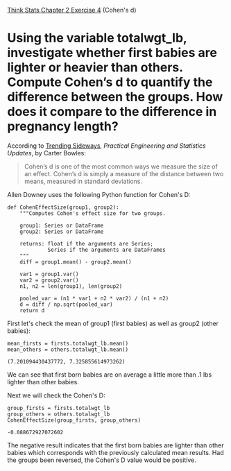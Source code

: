 [Think Stats Chapter 2 Exercise 4](http://greenteapress.com/thinkstats2/html/thinkstats2003.html#toc24) (Cohen's d)

# Using the variable totalwgt_lb, investigate whether first babies are lighter or heavier than others. Compute Cohen’s d to quantify the difference between the groups. How does it compare to the difference in pregnancy length?

According to [Trending Sideways](https://trendingsideways.com/the-cohens-d-formula), *Practical Engineering and Statistics Updates*, by Carter Bowles:

> Cohen’s d is one of the most common ways we measure the size of an effect.
> Cohen’s d is simply a measure of the distance between two means, measured in standard deviations.

Allen Downey uses the following Python function for Cohen's D:

```
def CohenEffectSize(group1, group2):
    """Computes Cohen's effect size for two groups.
    
    group1: Series or DataFrame
    group2: Series or DataFrame
    
    returns: float if the arguments are Series;
             Series if the arguments are DataFrames
    """
    diff = group1.mean() - group2.mean()

    var1 = group1.var()
    var2 = group2.var()
    n1, n2 = len(group1), len(group2)

    pooled_var = (n1 * var1 + n2 * var2) / (n1 + n2)
    d = diff / np.sqrt(pooled_var)
    return d
```

First let's check the mean of group1 (first babies) as well as group2 (other babies):

```
mean_firsts = firsts.totalwgt_lb.mean()
mean_others = others.totalwgt_lb.mean()

(7.201094430437772, 7.325855614973262)
```

We can see that first born babies are on average a little more than .1 lbs lighter than other babies.

Next we will check the Cohen's D:

```
group_firsts = firsts.totalwgt_lb
group_others = others.totalwgt_lb
CohenEffectSize(group_firsts, group_others)

-0.088672927072602
```

The negative result indicates that the first born babies are lighter than other babies which corresponds with the previously calculated mean results. Had the groups been reversed, the Cohen's D value would be positive.